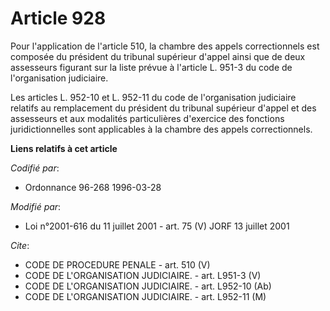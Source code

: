 # Article 928

Pour l'application de l'article 510, la chambre des appels correctionnels est composée du président du tribunal supérieur
d'appel ainsi que de deux assesseurs figurant sur la liste prévue à l'article L. 951-3 du code de l'organisation judiciaire.

Les articles L. 952-10 et L. 952-11 du code de l'organisation judiciaire relatifs au remplacement du président du tribunal
supérieur d'appel et des assesseurs et aux modalités particulières d'exercice des fonctions juridictionnelles sont
applicables à la chambre des appels correctionnels.

**Liens relatifs à cet article**

_Codifié par_:

  - Ordonnance 96-268 1996-03-28

_Modifié par_:

  - Loi n°2001-616 du 11 juillet 2001 - art. 75 (V) JORF 13 juillet 2001

_Cite_:

  - CODE DE PROCEDURE PENALE - art. 510 (V)
  - CODE DE L'ORGANISATION JUDICIAIRE. - art. L951-3 (V)
  - CODE DE L'ORGANISATION JUDICIAIRE. - art. L952-10 (Ab)
  - CODE DE L'ORGANISATION JUDICIAIRE. - art. L952-11 (M)
